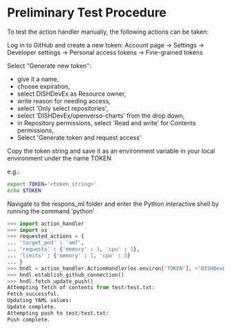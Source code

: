 # Preliminary Test Procedure

To test the action handler manually, the following actions can be taken:

Log in to GitHub and create a new token:
Account page -> Settings -> Developer settings -> Personal access tokens -> Fine-grained tokens

Select "Generate new token": 
* give it a name, 
* choose expiration, 
* select DISHDevEx as Resource owner, 
* write reason for needing access,
* select 'Only select repositories',
* select 'DISHDevEx/openverso-charts' from the drop down,
* in Repository permissions, select 'Read and write' for Contents permissions,
* Select 'Generate token and request access'

Copy the token string and save it as an environment variable in your local environment under the name TOKEN

e.g.:
```bash
export TOKEN='<token_string>'
echo $TOKEN
```
Navigate to the respons_ml folder and enter the Python interactive shell by running the command 'python'



```Python
>>> import action_handler
>>> import os
>>> requested_actions = {
... 'target_pod' : 'amf',
... 'requests' : {'memory' : 3, 'cpu' : 1},
... 'limits' : {'memory' : 1, 'cpu' : 3}
... }
>>> hndl = action_handler.ActionHandler(os.environ['TOKEN'], <'DISHDevEx/openverso-charts/charts/respons/test.txt'>, 'matt/gh_api_test', requested_actions)
>>> hndl.establish_github_connection()
>>> hndl.fetch_update_push()
Attempting fetch of contents from test/test.txt:
Fetch successful.
Updating YAML values:
Update complete.
Attempting push to test/test.txt:
Push complete.
```